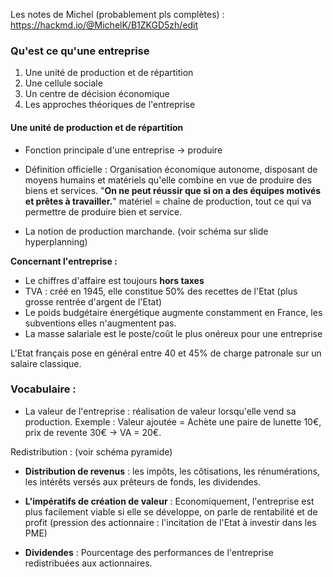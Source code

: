 Les notes de Michel (probablement pls complètes) : https://hackmd.io/@MichelK/B1ZKGD5zh/edit

### Qu'est ce qu'une entreprise
1. Une unité de production et de répartition
2. Une cellule sociale
3. Un centre de décision économique
4. Les approches théoriques de l'entreprise

#### Une unité de production et de répartition
- Fonction principale d'une entreprise -> produire

- Définition officielle : Organisation économique autonome, disposant de moyens humains et matériels qu'elle combine en vue de produire des biens et services.
	"**On ne peut réussir que si on a des équipes motivés et prêtes à travailler.**"
	matériel = chaîne de production, tout ce qui va permettre de produire bien et service.

- La notion de production marchande.
(voir schéma sur slide hyperplanning)

**Concernant l'entreprise :**
- Le chiffres d'affaire est toujours **hors taxes**
- TVA : créé en 1945, elle constitue 50% des recettes de l'Etat (plus grosse rentrée d'argent de l'Etat)
- Le poids budgétaire énergétique augmente constamment en France, les subventions elles n'augmentent pas.
- La masse salariale est le poste/coût le plus onéreux pour une entreprise

L'Etat français pose en général entre 40 et 45% de charge patronale sur un salaire classique.

### Vocabulaire :
- La valeur de l'entreprise : réalisation de valeur lorsqu'elle vend sa production.
Exemple :
Valeur ajoutée = Achète une paire de lunette 10€, prix de revente 30€ -> VA = 20€.

Redistribution :
(voir schéma pyramide)

- **Distribution de revenus** : les impôts, les côtisations, les rénumérations, les intérêts versés aux prêteurs de fonds, les dividendes.
- **L'impératifs de création de valeur** : Economiquement, l'entreprise est plus facilement viable si elle se développe, on parle de rentabilité et de profit (pression des actionnaire : l'incitation de l'Etat à investir dans les PME)

- **Dividendes** : Pourcentage des performances de l'entreprise redistribuées aux actionnaires.